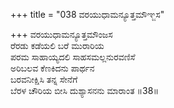 +++
title = "038 ವರಯುಧಾಮನ್ಯೂತ್ತಮೌಞ್ಜಸ"

+++
ವರಯುಧಾಮನ್ಯೂತ್ತಮೌಂಜಸ  
ರೆರಡು ಕಡೆಯಲಿ ಬರೆ ಮುರಾರಿಯ  
ಪರಮ ಸಾಹಾಯ್ಯದಲಿ ಸಾಹಸಮಲ್ಲನುರವಣಿಸೆ  
ಅರಿಬಲವ ಕೆಣಕಿದನು ಪಾರ್ಥನ  
ಬರವನೀಕ್ಷಿಸಿ ತನ್ನ ಸೇನೆಗೆ  
ಬೆರಳ ಚೌರಿಯ ಬೀಸಿ ದುಶ್ಯಾಸನನು ಮಾರಾಂತ   ॥38॥